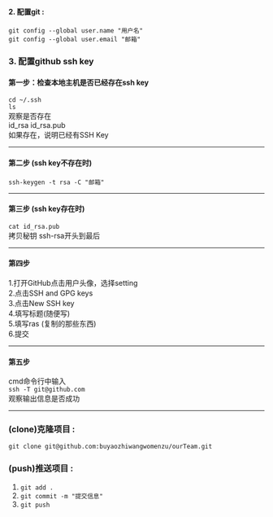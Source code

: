
#### 2. 配置git :
`git config --global user.name "用户名"`  
`git config --global user.email "邮箱"`  
### 3. 配置github ssh key

#### 第一步：检查本地主机是否已经存在ssh key  
`cd ~/.ssh`  
`ls`  
观察是否存在  
id_rsa  id_rsa.pub  
如果存在，说明已经有SSH Key

---

#### 第二步 (ssh key不存在时)  
`ssh-keygen -t rsa -C "邮箱"`  

---

#### 第三步 (ssh key存在时)
`cat id_rsa.pub`  
拷贝秘钥 ssh-rsa开头到最后  

---

#### 第四步
1.打开GitHub点击用户头像，选择setting  
2.点击SSH and GPG keys  
3.点击New SSH key  
4.填写标题(随便写)  
5.填写ras (复制的那些东西)  
6.提交  

---

#### 第五步
cmd命令行中输入  
`ssh -T git@github.com`  
观察输出信息是否成功

---

### (clone)克隆项目 :
`git clone git@github.com:buyaozhiwangwomenzu/ourTeam.git`

### (push)推送项目 :
1. ` git add . `
2. ` git commit -m "提交信息" `
3. `git push`